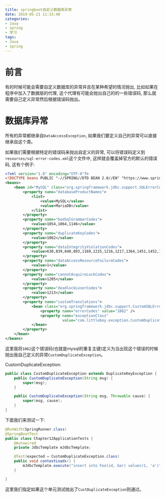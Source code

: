 ```yaml
---
title: springboot自定义数据库异常
date: 2019-05-21 11:33:40
categories:
- Java
- spring
- 学习
tags:
- Java
- spring
---
```


# 前言

有的时候可能会需要自定义数据库的异常并且在某种希望的情况抛出, 比如如果在程序中加入了数据层的代理, 这个代理有可能会抛出自己的的一些错误码, 那么就需要自己定义异常然后根据错误码抛出。

<!--more-->

# 数据库异常

所有的异常都继承自`DataAccessException`, 如果我们要定义自己的异常可以直接继承自这个类。

如果我们需要根据特定的错误码来抛出自定义的异常, 可以将错误码定义到`resources/sql-error-codes.xml`这个文件中, 这样就会覆盖掉官方的默认的错误码, 这有个例子:

```xml
<?xml version="1.0" encoding="UTF-8"?>
<!DOCTYPE beans PUBLIC "-//SPRING//DTD BEAN 2.0//EN" "https://www.springframework.org/dtd/spring-beans-2.0.dtd">
<beans>
    <bean id="MySQL" class="org.springframework.jdbc.support.SQLErrorCodes">
        <property name="databaseProductNames">
            <list>
                <value>MySQL</value>
                <value>MariaDB</value>
            </list>
        </property>
        <property name="badSqlGrammarCodes">
            <value>1054,1064,1146</value>
        </property>
        <property name="duplicateKeyCodes">
            <value>1062</value>
        </property>
        <property name="dataIntegrityViolationCodes">
            <value>630,839,840,893,1169,1215,1216,1217,1364,1451,1452,1557</value>
        </property>
        <property name="dataAccessResourceFailureCodes">
            <value>1</value>
        </property>
        <property name="cannotAcquireLockCodes">
            <value>1205</value>
        </property>
        <property name="deadlockLoserCodes">
            <value>1213</value>
        </property>
        <property name="customTranslations">
            <bean class="org.springframework.jdbc.support.CustomSQLErrorCodesTranslation">
                <property name="errorCodes" value="1062" />
                <property name="exceptionClass"
                          value="com.littleboy.exception.CustomDuplicateException" />
            </bean>
        </property>
    </bean>
</beans>
```

这里我将`1062`这个错误码(也就是mysql的重复主键)定义为当出现这个错误的时候抛出我自己定义的异常`CustomDuplicateException`。

CustomDuplicateException:

```java
public class CustomDuplicateException extends DuplicateKeyException {
    public CustomDuplicateException(String msg) {
        super(msg);
    }

    public CustomDuplicateException(String msg, Throwable cause) {
        super(msg, cause);
    }
}
```

下面我们来测试一下:

```java
@RunWith(SpringRunner.class)
@SpringBootTest
public class Chapter12ApplicationTests {
    @Autowired
    private JdbcTemplate mJdbcTemplate;

    @Test(expected = CustomDuplicateException.class)
    public void contextLoads() {
        mJdbcTemplate.execute("insert into Foo(id, bar) values(1, 'a')");
    }

}
```

这里我们指定如果这个单元测试抛出了`CustDuplicateException`则通过。

